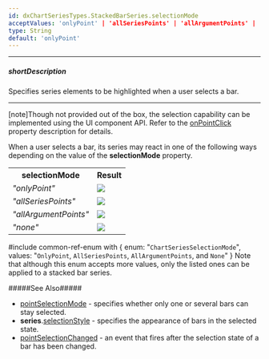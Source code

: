 ```yaml
---
id: dxChartSeriesTypes.StackedBarSeries.selectionMode
acceptValues: 'onlyPoint' | 'allSeriesPoints' | 'allArgumentPoints' | 'none'
type: String
default: 'onlyPoint'
---
```

---
##### shortDescription
Specifies series elements to be highlighted when a user selects a bar.

---
[note]Though not provided out of the box, the selection capability can be implemented using the UI component API. Refer to the [onPointClick](/api-reference/10%20UI%20Components/BaseChart/1%20Configuration/onPointClick.md '/Documentation/ApiReference/UI_Components/dxChart/Configuration/#onPointClick') property description for details.

When a user selects a bar, its series may react in one of the following ways depending on the value of the **selectionMode** property.

<table class="dx-table">
    <tr>
        <th>selectionMode</th>
        <th>Result</th>
    </tr>
    <tr>
        <td><i>"onlyPoint"</i></td>
        <td><img src="/images/ChartJS/hoverMode/series/stackedbar/onlyPoint.png" /></td>
    </tr>
    <tr>
        <td><i>"allSeriesPoints"</i></td>
        <td><img src="/images/ChartJS/hoverMode/series/stackedbar/allSeriesPoints.png" /></td>
    </tr>
    <tr>
        <td><i>"allArgumentPoints"</i></td>
        <td><img src="/images/ChartJS/hoverMode/series/stackedbar/allArgumentPoints.png" /></td>
    </tr>
    <tr>
        <td><i>"none"</i></td>
        <td><img src="/images/ChartJS/hoverMode/series/stackedbar/none.png" /></td>
    </tr>
</table>

#include common-ref-enum with {
    enum: "`ChartSeriesSelectionMode`",
    values: "`OnlyPoint`, `AllSeriesPoints`, `AllArgumentPoints`, and `None`"
} Note that although this enum accepts more values, only the listed ones can be applied to a stacked bar series.

#####See Also#####
- [pointSelectionMode](/api-reference/10%20UI%20Components/BaseChart/1%20Configuration/pointSelectionMode.md '/Documentation/ApiReference/UI_Components/dxChart/Configuration/#pointSelectionMode') - specifies whether only one or several bars can stay selected.
- **series**.[selectionStyle](/api-reference/10%20UI%20Components/dxChart/5%20Series%20Types/CommonSeries/selectionStyle '/Documentation/ApiReference/UI_Components/dxChart/Series_Types/StackedBarSeries/selectionStyle/') - specifies the appearance of bars in the selected state.
- [pointSelectionChanged](/api-reference/10%20UI%20Components/BaseChart/4%20Events/pointSelectionChanged.md '/Documentation/ApiReference/UI_Components/dxChart/Events/#pointSelectionChanged') - an event that fires after the selection state of a bar has been changed.